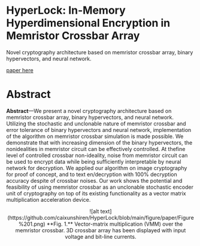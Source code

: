 # HyperLock:  In-Memory Hyperdimensional Encryption in Memristor Crossbar Array
Novel cryptography architecture based on memristor crossbar array, binary hypervectors, and neural network. 
 
[paper here](https://github.com/caixunshiren/hyperlock/blob/main/HYPERLOCK_blind_peer_reveiw_ver.pdf)
# Abstract
**Abstract**—We present a novel cryptography architecture based on memristor crossbar array, binary hypervectors, and neural network. Utilizing the stochastic and unclonable nature of memristor crossbar and error tolerance of binary hypervectors and neural network, implementation of the algorithm on memristor crossbar simulation is made possible. We demonstrate that with increasing dimension of the binary hypervectors, the nonidealities in memristor circuit can be effectively controlled. At thefine level of controlled crossbar non-ideality, noise from memristor circuit can be used to encrypt data while being sufficiently interpretable by neural network for decryption. We applied our algorithm on image cryptography for proof of concept, and to text en/decryption with 100% decryption accuracy despite of crossbar noises. Our work shows the potential and feasibility of using memristor crossbar as an unclonable stochastic encoder unit of cryptography on top of its existing functionality as a vector matrix multiplication acceleration device.


<p align="center">
    ![alt text](https://github.com/caixunshiren/HyperLock/blob/main/figure/paper/Figure%201.png)
    **Fig. 1.**  Vector-matrix multiplication (VMM) over the memristor crossbar. 3D crossbar array has been displayed with input voltage and bit-line currents.
</p>
